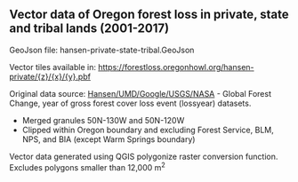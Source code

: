 ## Vector data of Oregon forest loss in private, state and tribal lands (2001-2017)

GeoJson file: hansen-private-state-tribal.GeoJson

Vector tiles available in: https://forestloss.oregonhowl.org/hansen-private/{z}/{x}/{y}.pbf

Original data source: [Hansen/UMD/Google/USGS/NASA](https://earthenginepartners.appspot.com/science-2013-global-forest/download_v1.5.html) - Global Forest Change, year of gross forest cover loss event (lossyear) datasets.

* Merged granules 50N-130W and 50N-120W
* Clipped within Oregon boundary and excluding Forest Service, BLM, NPS, and BIA (except Warm Springs boundary)

Vector data generated using QGIS polygonize raster conversion function. Excludes polygons smaller than 12,000 m<sup>2</sup>
